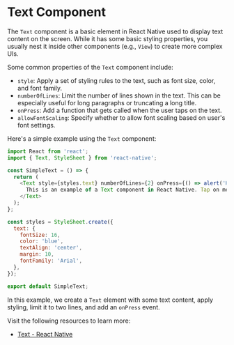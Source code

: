# Text Component

The `Text` component is a basic element in React Native used to display text content on the screen. While it has some basic styling properties, you usually nest it inside other components (e.g., `View`) to create more complex UIs.

Some common properties of the `Text` component include:

- `style`: Apply a set of styling rules to the text, such as font size, color, and font family.
- `numberOfLines`: Limit the number of lines shown in the text. This can be especially useful for long paragraphs or truncating a long title.
- `onPress`: Add a function that gets called when the user taps on the text.
- `allowFontScaling`: Specify whether to allow font scaling based on user's font settings.

Here's a simple example using the `Text` component:

```javascript
import React from 'react';
import { Text, StyleSheet } from 'react-native';

const SimpleText = () => {
  return (
    <Text style={styles.text} numberOfLines={2} onPress={() => alert('Hello')}>
      This is an example of a Text component in React Native. Tap on me!
    </Text>
  );
};

const styles = StyleSheet.create({
  text: {
    fontSize: 16,
    color: 'blue',
    textAlign: 'center',
    margin: 10,
    fontFamily: 'Arial',
  },
});

export default SimpleText;
```

In this example, we create a `Text` element with some text content, apply styling, limit it to two lines, and add an `onPress` event.

Visit the following resources to learn more:

- [Text - React Native](https://reactnative.dev/docs/text)
